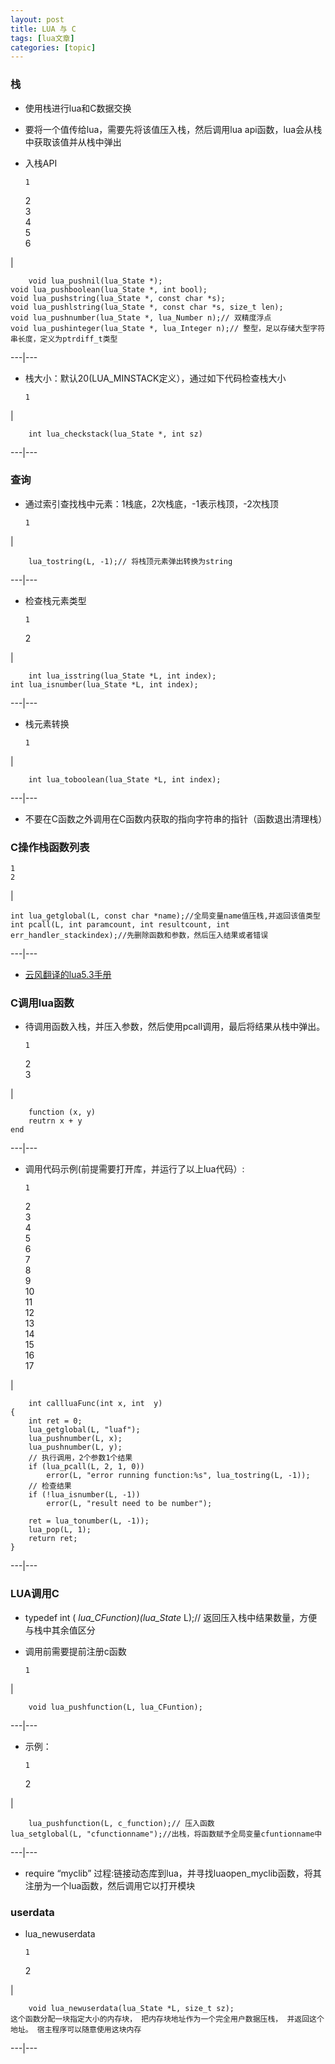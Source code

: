 ```yaml
---
layout: post
title: LUA 与 C 
tags: [lua文章]
categories: [topic]
---
```

### 栈

  * 使用栈进行lua和C数据交换
  * 要将一个值传给lua，需要先将该值压入栈，然后调用lua api函数，lua会从栈中获取该值并从栈中弹出
  * 入栈API
    
        1  
    2  
    3  
    4  
    5  
    6  
    

|

    
        void lua_pushnil(lua_State *);  
    void lua_pushboolean(lua_State *, int bool);  
    void lua_pushstring(lua_State *, const char *s);  
    void lua_pushlstring(lua_State *, const char *s, size_t len);  
    void lua_pushnumber(lua_State *, lua_Number n);// 双精度浮点  
    void lua_pushinteger(lua_State *, lua_Integer n);// 整型，足以存储大型字符串长度，定义为ptrdiff_t类型  
      
  
---|---  
  * 栈大小：默认20(LUA_MINSTACK定义），通过如下代码检查栈大小
    
        1  
    

|

    
        int lua_checkstack(lua_State *, int sz)  
      
  
---|---  

### 查询

  * 通过索引查找栈中元素：1栈底，2次栈底，-1表示栈顶，-2次栈顶
    
        1  
    

|

    
        lua_tostring(L, -1);// 将栈顶元素弹出转换为string  
      
  
---|---  
  * 检查栈元素类型
    
        1  
    2  
    

|

    
        int lua_isstring(lua_State *L, int index);  
    int lua_isnumber(lua_State *L, int index);  
      
  
---|---  
  * 栈元素转换
    
        1  
    

|

    
        int lua_toboolean(lua_State *L, int index);  
      
  
---|---  
  * 不要在C函数之外调用在C函数内获取的指向字符串的指针（函数退出清理栈）

### C操作栈函数列表

    
    
    1  
    2  
    

|

    
    
    int lua_getglobal(L, const char *name);//全局变量name值压栈,并返回该值类型  
    int pcall(L, int paramcount, int resultcount, int err_handler_stackindex);//先删除函数和参数，然后压入结果或者错误  
      
  
---|---  
  
  * [云风翻译的lua5.3手册](https://cloudwu.github.io/lua53doc/manual.html)

### C调用lua函数

  * 待调用函数入栈，并压入参数，然后使用pcall调用，最后将结果从栈中弹出。
    
        1  
    2  
    3  
    

|

    
        function (x, y)  
        reutrn x + y  
    end  
      
  
---|---  

  * 调用代码示例(前提需要打开库，并运行了以上lua代码）:
    
        1  
    2  
    3  
    4  
    5  
    6  
    7  
    8  
    9  
    10  
    11  
    12  
    13  
    14  
    15  
    16  
    17  
    

|

    
        int callluaFunc(int x, int  y)  
    {  
        int ret = 0;  
        lua_getglobal(L, "luaf");  
        lua_pushnumber(L, x);  
        lua_pushnumber(L, y);  
        // 执行调用，2个参数1个结果  
        if (lua_pcall(L, 2, 1, 0))  
            error(L, "error running function:%s", lua_tostring(L, -1));  
        // 检查结果  
        if (!lua_isnumber(L, -1))  
            error(L, "result need to be number");  
          
        ret = lua_tonumber(L, -1));  
        lua_pop(L, 1);  
        return ret;  
    }  
      
  
---|---  

### LUA调用C

  * typedef int ( _lua_CFunction)(lua_State_ L);// 返回压入栈中结果数量，方便与栈中其余值区分

  * 调用前需要提前注册c函数
    
        1  
    

|

    
        void lua_pushfunction(L, lua_CFuntion);  
      
  
---|---  
  * 示例：
    
        1  
    2  
    

|

    
        lua_pushfunction(L, c_function);// 压入函数  
    lua_setglobal(L, "cfunctionname");//出栈，将函数赋予全局变量cfuntionname中  
      
  
---|---  
  * require “myclib” 过程:链接动态库到lua，并寻找luaopen_myclib函数，将其注册为一个lua函数，然后调用它以打开模块

### userdata

  * lua_newuserdata
    
        1  
    2  
    

|

    
        void lua_newuserdata(lua_State *L, size_t sz);  
    这个函数分配一块指定大小的内存块， 把内存块地址作为一个完全用户数据压栈， 并返回这个地址。 宿主程序可以随意使用这块内存  
      
  
---|---